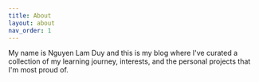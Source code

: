 ```yaml
---
title: About
layout: about
nav_order: 1
---
```


My name is Nguyen Lam Duy and this is my blog where I've curated a collection of my learning journey, interests, and the personal projects that I'm most proud of.